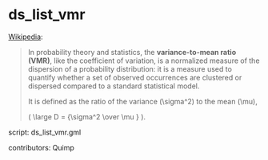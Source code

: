 ds_list_vmr
===========

[Wikipedia]:

> In probability theory and statistics, the **variance-to-mean ratio (VMR)**,
> like the coefficient of variation, is a normalized measure of the dispersion
> of a probability distribution: it is a measure used to quantify whether
> a set of observed occurrences are clustered or dispersed compared to a
> standard statistical model.
>
> It is defined as the ratio of the variance \(\sigma^2\) to the mean \(\mu\),
>
> \( \large D = {\sigma^2 \over \mu } \).

[Wikipedia]: http://en.wikipedia.org/wiki/Index_of_dispersion

script: ds_list_vmr.gml

contributors: Quimp
